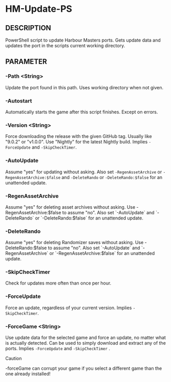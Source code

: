 # HM-Update-PS
## DESCRIPTION
PowerShell script to update Harbour Masters ports.
Gets update data and updates the port in the scripts current working directory.

## PARAMETER
### -Path <String\>
Update the port found in this path.
Uses working directory when not given.

### -Autostart
Automatically starts the game after this script finishes. Except on errors.

### -Version <String\>
Force downloading the release with the given GitHub tag. Usually like "9.0.2" or "v1.0.0". Use "Nightly" for the latest Nightly build.
Implies `-ForceUpdate` and `-SkipCheckTimer`.

### -AutoUpdate
Assume "yes" for updating without asking.
Also set `-RegenAssetArchive` or `-RegenAssetArchive:$false` and `-DeleteRando` or `-DeleteRando:$false` for an unattended update.

### -RegenAssetArchive
Assume "yes" for deleting asset archives without asking. Use -RegenAssetArchive:$false to assume "no".
Also set `-AutoUpdate` and `-DeleteRando` or `-DeleteRando:$false` for an unattended update.

### -DeleteRando
Assume "yes" for deleting Randomizer saves without asking. Use -DeleteRando:$false to assume "no".
Also set `-AutoUpdate` and `-RegenAssetArchive` or `-RegenAssetArchive:$false` for an unattended update.
    
### -SkipCheckTimer
Check for updates more often than once per hour.

### -ForceUpdate
Force an update, regardless of your current version.
Implies `-SkipCheckTimer`.

### -ForceGame <String\>
Use update data for the selected game and force an update, no matter what is actually detected. Can be used to simply download and extract any of the ports.
Implies `-ForceUpdate` and `-SkipCheckTimer` .
> [!CAUTION]
> -forceGame can corrupt your game if you select a different game than the one already installed!

